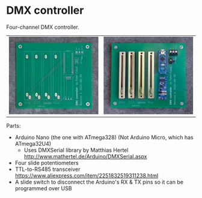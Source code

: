 # DMX controller

Four-channel DMX controller.

<table>
<tr>
<td><img src="img/DMX-controller-revision-1-PCB.jpeg" alt="DMX controller PCB"></td>
<td><img src="img/DMX-controller-revision-1-assembled.jpeg" alt="DMX controller assembled"></td>
</tr>
</table>

Parts: 

* Arduino Nano (the one with ATmega328) (Not Arduino Micro, which has ATmega32U4)
    * Uses DMXSerial library by Matthias Hertel http://www.mathertel.de/Arduino/DMXSerial.aspx
* Four slide potentiometers
* TTL-to-RS485 transceiver https://www.aliexpress.com/item/2251832519311238.html
* A slide switch to disconnect the Arduino's RX & TX pins so it can be programmed over USB

